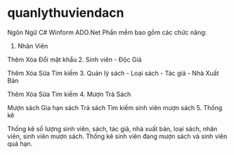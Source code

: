 # quanlythuviendacn
Ngôn Ngữ C# Winform ADO.Net
Phần mềm bao gồm các chức năng:

1. Nhân Viên

Thêm
Xóa
Đổi mật khẩu
2. Sinh viên - Độc Giả

Thêm
Xóa
Sửa
Tìm kiếm
3. Quản lý sách - Loại sách - Tác giả - Nhà Xuất Bản

Thêm
Xóa
Sửa
Tìm kiếm
4. Mượn Trả Sách

Mượn sách
Gia hạn sách
Trả sách
Tìm kiếm sinh viên mượn sách
5. Thống kê

Thống kê số lượng sinh viên, sách, tác giả, nhà xuất bản, loại sách, nhân viên, sinh viên mượn sách.
Thống kê sinh viên đang mượn sách và sinh viên quá hạn.
